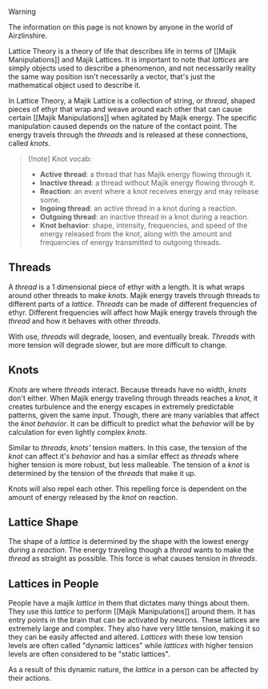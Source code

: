 > [!warning] 
> The information on this page is not known by anyone in the world of Airzlinshire.

Lattice Theory is a theory of life that describes life in terms of [[Majik Manipulations]] and Majik Lattices. It is important to note that *lattices* are simply objects used to describe a phenomenon, and not necessarily reality the same way position isn't necessarily a vector, that's just the mathematical object used to describe it.

In Lattice Theory, a Majik Lattice is a collection of string, or *thread*, shaped pieces of ethyr that wrap and weave around each other that can cause certain [[Majik Manipulations]] when agitated by Majik energy. The specific manipulation caused depends on the nature of the contact point. The energy travels through the *threads* and is released at these connections, called *knots*.

>[!note] Knot vocab:
> - **Active thread**: a thread that has Majik energy flowing through it.
> - **Inactive thread**: a thread without Majik energy flowing through it.
> - **Reaction**: an event where a knot receives energy and may release some.
> - **Ingoing thread**: an active thread in a knot during a reaction.
> - **Outgoing thread**: an inactive thread in a knot during a reaction.
> - **Knot behavior**: shape, intensity, frequencies, and speed of the energy released from the knot, along with the amount and frequencies of energy transmitted to outgoing threads.
## Threads
A *thread* is a 1 dimensional piece of ethyr with a length. It is what wraps around other threads to make *knots*. Majik energy travels through threads to different parts of a *lattice*. *Threads* can be made of different frequencies of ethyr. Different frequencies will affect how Majik energy travels through the *thread* and how it behaves with other *threads*.

With use, *threads* will degrade, loosen, and eventually break. *Threads* with more tension will degrade slower, but are more difficult to change.
## Knots
*Knots* are where *threads* interact. Because threads have no width, *knots* don't either. When Majik energy traveling through threads reaches a *knot*, it creates turbulence and the energy escapes in extremely predictable patterns, given the same input. Though, there are many variables that affect the *knot behavior*. It can be difficult to predict what the *behavior* will be by calculation for even lightly complex *knots*.

Similar to *threads*, *knots'* tension matters. In this case, the tension of the *knot* can affect it's *behavior* and has a similar effect as *threads* where higher tension is more robust, but less malleable. The tension of a *knot* is determined by the tension of the *threads* that make it up.

Knots will also repel each other. This repelling force is dependent on the amount of energy released by the *knot* on reaction.

## Lattice Shape
The shape of a *lattice* is determined by the shape with the lowest energy during a *reaction*. The energy traveling though a *thread* wants to make the *thread* as straight as possible. This force is what causes tension in *threads*.

## Lattices in People
People have a majik *lattice* in them that dictates many things about them. They use this *lattice* to perform [[Majik Manipulations]] around them. It has entry points in the brain that can be activated by neurons. These lattices are extremely large and complex. They also have very little tension, making it so they can be easily affected and altered. *Lattices* with these low tension levels are often called "dynamic lattices" while *lattices* with higher tension levels are often considered to be "static lattices".

As a result of this dynamic nature, the *lattice* in a person can be affected by their actions.